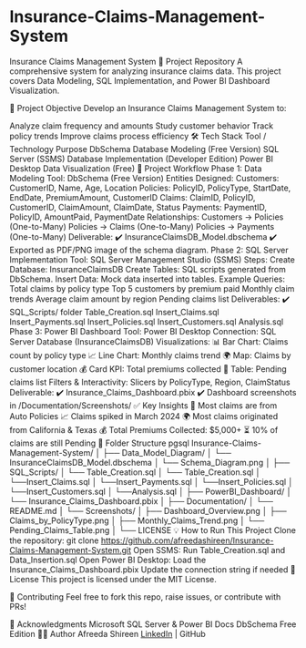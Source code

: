 # Insurance-Claims-Management-System
Insurance Claims Management System
📂 Project Repository
A comprehensive system for analyzing insurance claims data. This project covers Data Modeling, SQL Implementation, and Power BI Dashboard Visualization.

📌 Project Objective
Develop an Insurance Claims Management System to:

Analyze claim frequency and amounts
Study customer behavior
Track policy trends
Improve claims process efficiency
🛠️ Tech Stack
Tool / Technology	Purpose
DbSchema	        Database Modeling (Free Version)
SQL Server (SSMS)	Database Implementation (Developer Edition)
Power BI Desktop	Data Visualization (Free)
🔨 Project Workflow
Phase 1: Data Modeling
Tool: DbSchema (Free Version)
Entities Designed:
Customers: CustomerID, Name, Age, Location
Policies: PolicyID, PolicyType, StartDate, EndDate, PremiumAmount, CustomerID
Claims: ClaimID, PolicyID, CustomerID, ClaimAmount, ClaimDate, Status
Payments: PaymentID, PolicyID, AmountPaid, PaymentDate
Relationships:
Customers → Policies (One-to-Many)
Policies → Claims (One-to-Many)
Policies → Payments (One-to-Many)
Deliverable:
✔️ InsuranceClaimsDB_Model.dbschema
✔️ Exported as PDF/PNG image of the schema diagram.
Phase 2: SQL Server Implementation
Tool: SQL Server Management Studio (SSMS)
Steps:
Create Database: InsuranceClaimsDB
Create Tables: SQL scripts generated from DbSchema.
Insert Data: Mock data inserted into tables.
Example Queries:
Total claims by policy type
Top 5 customers by premium paid
Monthly claim trends
Average claim amount by region
Pending claims list
Deliverables:
✔️ SQL_Scripts/ folder
Table_Creation.sql
Insert_Claims.sql
Insert_Payments.sql
Insert_Policies.sql
Insert_Customers.sql
Analysis.sql
Phase 3: Power BI Dashboard
Tool: Power BI Desktop
Connection: SQL Server Database (InsuranceClaimsDB)
Visualizations:
📊 Bar Chart: Claims count by policy type
📈 Line Chart: Monthly claims trend
🌍 Map: Claims by customer location
💰 Card KPI: Total premiums collected
📃 Table: Pending claims list
Filters & Interactivity:
Slicers by PolicyType, Region, ClaimStatus
Deliverable:
✔️ Insurance_Claims_Dashboard.pbix
✔️ Dashboard screenshots in /Documentation/Screenshots/
✅ Key Insights
🚀 Most claims are from Auto Policies
📈 Claims spiked in March 2024
🌍 Most claims originated from California & Texas
💰 Total Premiums Collected: $5,000+
⏳ 10% of claims are still Pending
📎 Folder Structure
pgsql
Insurance-Claims-Management-System/
│
├── Data_Model_Diagram/
│   └── InsuranceClaimsDB_Model.dbschema
│   └── Schema_Diagram.png
│
├── SQL_Scripts/
│   └── Table_Creation.sql
│   └── Table_Creation.sql
│   └──Insert_Claims.sql
│   └──Insert_Payments.sql
│   └──Insert_Policies.sql
│   └──Insert_Customers.sql
│   └──Analysis.sql
│
├── PowerBI_Dashboard/
│   └── Insurance_Claims_Dashboard.pbix
│
├── Documentation/
│   └── README.md
│   └── Screenshots/
│       ├── Dashboard_Overview.png
│       ├── Claims_by_PolicyType.png
│       ├── Monthly_Claims_Trend.png
│       └── Pending_Claims_Table.png
│
└── LICENSE
💡 How to Run This Project
Clone the repository:
git clone https://github.com/afreedashireen/Insurance-Claims-Management-System.git
Open SSMS:
Run Table_Creation.sql and Data_Insertion.sql
Open Power BI Desktop:
Load the Insurance_Claims_Dashboard.pbix
Update the connection string if needed
📜 License
This project is licensed under the MIT License.

🤝 Contributing
Feel free to fork this repo, raise issues, or contribute with PRs!

🙌 Acknowledgments
Microsoft SQL Server & Power BI Docs
DbSchema Free Edition
👩‍💻 Author
Afreeda Shireen
[LinkedIn](https://www.linkedin.com/in/afreeda-shireen-abba50169/) | GitHub
